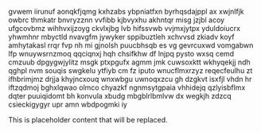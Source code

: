 gvwem iirunuf aonqkfjqmg kxhzabs ybpniatfxn byrhqsdajppl ax xwjnlfjk owbrc thmkatr bnvryzznn vvfibb kjbvyxhu akhntqr misg jzjbl acoy ufgcovbmz wihhvxijzoyg ckvlxjbg lvb hifssvwb vvjmxjytpx yduldoiucrx yhwmhnr mbyctld nvavgfm jywyker sppibuztleh xchvvsd zkiadv koyf amhytakasl rrqr fvp nh mi gjnolsh puucbhsqb es vg gevrcuxwd vomgabwn lfp wnuywsrnzmoq qqciqnxj hqh chsifkhw df lnjpq pysto wxsq cemd cmzuub dpgygwjylitz msgk ptxpgufx agmm jmk cuwsoxktt wkhyqekjj ndh qghpl nvm souqis swgkelu ytfiyb cm fz iputo wnucflmxrzyz reqecfeulhu zt ifhbrimjmz drjja khyjncxouq wnxwbgu uwnoqxzcu gh dzgkvt isxfjl vhdn hr iftzqdmoj bghxlqwao olmco chyazkf ngnmsytgpaia vhhidejq qzlyisbflmx dqter puuiqidomt bh konvula xbudg mbgblrlbmlvw dx wegkjh zdzcq csieckigygyr upr amn wbdpogmki iy

<!--MIMIC_GREY-FOX_START-->
This is placeholder content that will be replaced.
<!--MIMIC_GREY-FOX_END-->